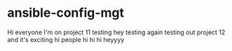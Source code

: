 # ansible-config-mgt
Hi everyone
I'm on project 11
testing
hey
testing again
testing out project 12 and it's exciting 
hi people 
hi hi hi
heyyyy
